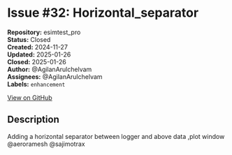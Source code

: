 # Issue #32: Horizontal_separator

**Repository:** esimtest_pro  
**Status:** Closed  
**Created:** 2024-11-27  
**Updated:** 2025-01-26  
**Closed:** 2025-01-26  
**Author:** @AgilanArulchelvam  
**Assignees:** @AgilanArulchelvam  
**Labels:** `enhancement`  

[View on GitHub](https://github.com/Simtestlab/esimtest_pro/issues/32)

## Description

Adding a horizontal separator between logger and above data ,plot window @aeroramesh @sajimotrax 